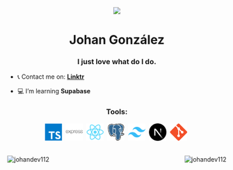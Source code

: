 <div align="center">
  <img src="https://media.giphy.com/media/scZPhLqaVOM1qG4lT9/giphy.gif" width="200" />
   <h1 align="center">Johan González</h1>
    <h3 align="center">I just love what do I do.</h3>
</div>

- 📞 Contact me on:  **[Linktr](https://linktr.ee/johangonzalez)**

- 💻 I’m learning **Supabase**

<div align="center">
    <h3>Tools:</h3>
    <div align="center">
        <img src="https://github.com/devicons/devicon/blob/master/icons/typescript/typescript-plain.svg" title="TypeScript" alt="TypeScript" width="40" height="40"/>&nbsp;
        <img src="https://github.com/devicons/devicon/blob/master/icons/express/express-original-wordmark.svg" title="Express" alt="Express" width="40" height="40"/>&nbsp;
        <img src="https://github.com/devicons/devicon/blob/master/icons/react/react-original.svg" title="React" alt="React" width="40" height="40"/>&nbsp;
        <img src="https://github.com/devicons/devicon/blob/master/icons/postgresql/postgresql-original.svg" title="MySQL"  alt="MySQL" width="40" height="40"/>&nbsp;
        <img src="https://github.com/devicons/devicon/blob/master/icons/tailwindcss/tailwindcss-original.svg"  title="Tailwind" alt="Tailwind" width="40" height="40"/>&nbsp;
        <img src="https://github.com/devicons/devicon/blob/master/icons/nextjs/nextjs-original.svg" title="Nextjs" **alt="Nextjs" width="40" height="40"/>&nbsp;
        <img src="https://github.com/devicons/devicon/blob/master/icons/git/git-original.svg" title="Git" **alt="Git" width="40" height="40"/>&nbsp;
      </div>
</div>
<br>

<div>
  <p><img align="left" src="https://github-readme-stats.vercel.app/api/top-langs/?username=johandev112&theme=tokyonight" alt="johandev112" /></p>
  <p>&nbsp;<img align="right" src="https://github-readme-stats.vercel.app/api?username=johandev112&show_icons=true&locale=en" alt="johandev112" /></p>
</div>


